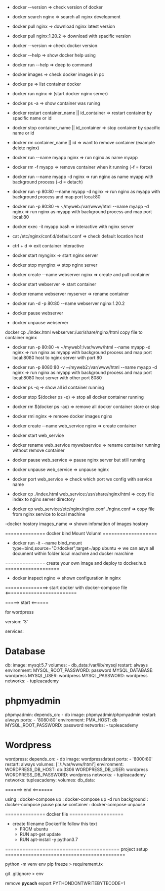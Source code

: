 - docker --version => check version of docker
- docker search nginx   => search all nginx development
- docker pull nginx  => download nginx latest version
- docker pull nginx:1.20.2    => download with spacific version
- docker --version => check docker version
- docker --help    => show docker help using
- docker run --help => deep to command
- docker images     => check docker images in pc
- docker ps    => list container docker
- docker run nginx => (start docker nginx server)
- docker ps -a     => show container was runing
- docker restart container_name || id_container   => restart container by spacific name or id
- docker stop container_name || id_container => stop container by spacific name or id

- docker rm container_name || id   => want to remove container (example delete nginx)

- docker run --name myapp nginx   => run nginx as name myapp

- docker rm -f myapp   => remove container when it running (-f = force)

- docker run --name myapp -d nginx  => run nginx as name myapp with background process (-d = detach)

- docker run -p 80:80 --name myapp -d nginx   => run nginx as myapp with background process and map port local:80

- docker run -p 80:80 -v ~/myweb:/var/www/html --name myapp -d nginx   => run nginx as myapp with background process and map port local:80

- docker exec -it myapp bash     => interactive with nginx server
- cat /etc/nginx/conf.d/default.conf => check default location host

- ctrl + d    => exit container interactive

- docker start mynginx    => start nginx server
- docker stop mynginx     => stop nginx server

- docker create --name webserver nginx  => create and pull container
- docker start webserver   => start container
- docker rename webserver myserver  => rename container
- docker run -d -p 80:80 --name webserver nginx:1.20.2
- docker pause webserver
- docker unpause webserver


docker cp ./index.html webserver:/usr/share/nginx/html  copy file to container nginx

- docker run -p 80:80 -v ~/myweb1:/var/www/html --name myapp -d nginx   => run nginx as myapp with background process and map port local:8080  host to nginx server with port 80

- docker run -p 8080:80 -v ~/myweb2:/var/www/html --name myapp -d nginx   => run nginx as myapp with background process and map port local:8080  host server with other port 8080 

- docker ps -q  => show all id container running

- docker stop $(docker ps -q)   => stop all docker container running

- docker rm $(docker ps -aq)    => remove all docker container store or stop

- docker rmi nginx   => remove docker images nginx


- docker create --name web_service nginx  => create container
- docker start web_service
- docker rename web_service mywebservice  => rename container running without remove container
- docker pause web_service   => pause nginx server but still running
- docker unpause web_service  => unpause nginx
- docker port web_service   => check which port we config with service name

- docker cp ./index.html web_service:/usr/share/nginx/html   => copy file index to nginx server directory

- docker cp web_service:/etc/nginx/nginx.conf ./nginx.conf   => copy file from nginx service to local machine


-docker hostory images_name   => shown infomation of images hostory


============== docker bind Mount Volunm ===================

- docker run -it --name bind_mount type=bind,source="D:\docker",target=/app ubuntu   => we can asyn all document within folder local machine and docker marchine





============== create your own image and deploy to docker.hub ===================

- docker inspect nginx  => shown configuration in nginx




===============>   start docker with docker-compose file <=========================


=====> start <======

for wordpress

version: '3'

services:
  # Database
  db:
    image: mysql:5.7
    volumes:
      - db_data:/var/lib/mysql
    restart: always
    environment:
      MYSQL_ROOT_PASSWORD: password
      MYSQL_DATABASE: wordpress
      MYSQL_USER: wordpress
      MYSQL_PASSWORD: wordpress
    networks:
      - tupleacademy
  # phpmyadmin
  phpmyadmin:
    depends_on:
      - db
    image: phpmyadmin/phpmyadmin
    restart: always
    ports:
      - '8080:80'
    environment:
      PMA_HOST: db
      MYSQL_ROOT_PASSWORD: password 
    networks:
      - tupleacademy
  # Wordpress
  wordpress:
    depends_on:
      - db
    image: wordpress:latest
    ports:
      - '8000:80'
    restart: always
    volumes: ['./:/var/www/html']
    environment:
      WORDPRESS_DB_HOST: db:3306
      WORDPRESS_DB_USER: wordpress
      WORDPRESS_DB_PASSWORD: wordpress
    networks:
      - tupleacademy
networks:
  tupleacademy:
volumes:
  db_data:




  ======> end <=======

  using : docker-compose up
		: docker-compose up -d run background
		: docker-compose pause  pause container 
		: docker-compose unpause





============== docker file ===================

- create filename Dockerfile
	follow this text
	- FROM ubuntu
	- RUN apt-get update
	- RUN apt-install -y python3.7




========================================  project setup ==========================================

python -m venv env
pip freeze > requirement.tx


git .gitignore
	> env

remove __pycach__
export PYTHONDONTWRITEBYTECODE=1
